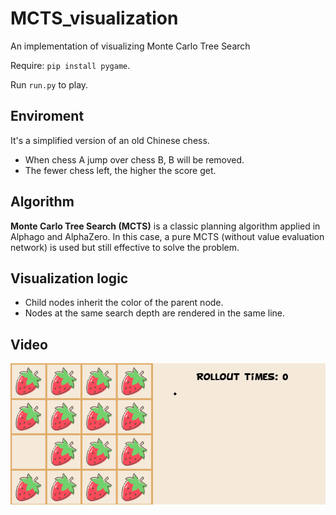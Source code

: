 # MCTS_visualization
An implementation of visualizing Monte Carlo Tree Search 

Require: <code>pip install pygame</code>.

Run <code>run.py</code> to play.

## Enviroment
It's a simplified version of an old Chinese chess.
<ul>
<li>When chess A jump over chess B, B will be removed.</li>
<li>The fewer chess left, the higher the score get.</li>
</ul>

## Algorithm
**Monte Carlo Tree Search (MCTS)** is a classic planning algorithm applied in Alphago and AlphaZero.
In this case, a pure MCTS (without value evaluation network) is used but still effective to solve the problem.

## Visualization logic
<ul>
<li>Child nodes inherit the color of the parent node.</li>
<li>Nodes at the same search depth are rendered in the same line.</li>
</ul>

## Video
<img src="images/mcts_restmin_visual.gif">


